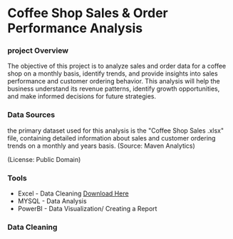 # Coffee Shop Sales & Order Performance Analysis

### project Overview

The objective of this project is to analyze sales and order data for a coffee shop on a monthly basis, identify trends, and provide insights into sales performance and customer ordering behavior. This analysis will help the business understand its revenue patterns, identify growth opportunities, and make informed decisions for future strategies.

### Data Sources

the primary dataset used for this analysis is the "Coffee Shop Sales .xlsx" file, containing detailed information about sales and customer ordering trends on a monthly and years basis.
(Source: Maven Analytics)

(License: Public Domain)

### Tools
- Excel - Data Cleaning [Download Here](https://app.mavenanalytics.io/datasets?search=cof)
- MYSQL - Data Analysis
- PowerBI - Data Visualization/ Creating a Report

### Data Cleaning

